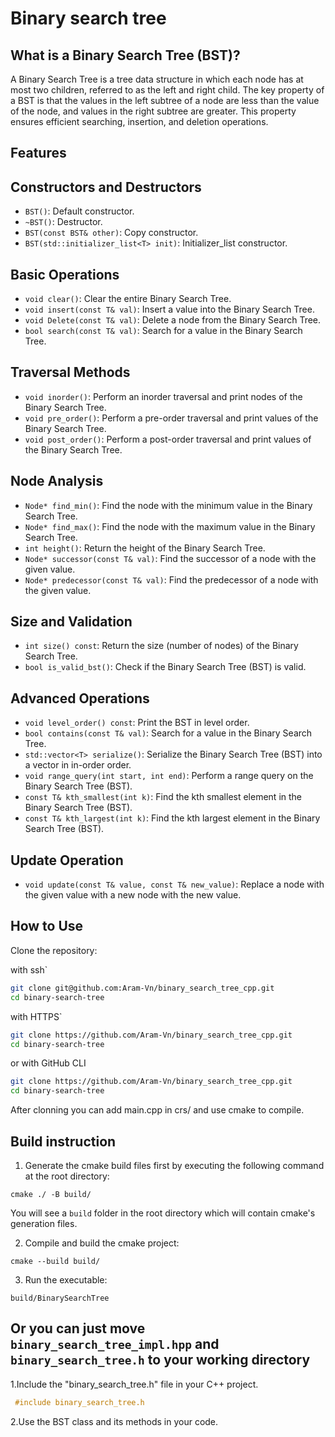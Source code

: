 # Binary search tree

## What is a Binary Search Tree (BST)?
A Binary Search Tree is a tree data structure in which each node has at most two children, referred to as the left and right child. The key property of a BST is that the values in the left subtree of a node are less than the value of the node, and values in the right subtree are greater. This property ensures efficient searching, insertion, and deletion operations.

## Features
## Constructors and Destructors

- `BST()`: Default constructor.
- `~BST()`: Destructor.
- `BST(const BST& other)`: Copy constructor.
- `BST(std::initializer_list<T> init)`: Initializer_list constructor.

## Basic Operations

- `void clear()`: Clear the entire Binary Search Tree.
- `void insert(const T& val)`: Insert a value into the Binary Search Tree.
- `void Delete(const T& val)`: Delete a node from the Binary Search Tree.
- `bool search(const T& val)`: Search for a value in the Binary Search Tree.

## Traversal Methods

- `void inorder()`: Perform an inorder traversal and print nodes of the Binary Search Tree.
- `void pre_order()`: Perform a pre-order traversal and print values of the Binary Search Tree.
- `void post_order()`: Perform a post-order traversal and print values of the Binary Search Tree.

## Node Analysis

- `Node* find_min()`: Find the node with the minimum value in the Binary Search Tree.
- `Node* find_max()`: Find the node with the maximum value in the Binary Search Tree.
- `int height()`: Return the height of the Binary Search Tree.
- `Node* successor(const T& val)`: Find the successor of a node with the given value.
- `Node* predecessor(const T& val)`: Find the predecessor of a node with the given value.

## Size and Validation

- `int size() const`: Return the size (number of nodes) of the Binary Search Tree.
- `bool is_valid_bst()`: Check if the Binary Search Tree (BST) is valid.

## Advanced Operations

- `void level_order() const`: Print the BST in level order.
- `bool contains(const T& val)`: Search for a value in the Binary Search Tree.
- `std::vector<T> serialize()`: Serialize the Binary Search Tree (BST) into a vector in in-order order.
- `void range_query(int start, int end)`: Perform a range query on the Binary Search Tree (BST).
- `const T& kth_smallest(int k)`: Find the kth smallest element in the Binary Search Tree (BST).
- `const T& kth_largest(int k)`: Find the kth largest element in the Binary Search Tree (BST).

## Update Operation

- `void update(const T& value, const T& new_value)`: Replace a node with the given value with a new node with the new value.

## How to Use
Clone the repository:

with ssh`
   ```bash
   git clone git@github.com:Aram-Vn/binary_search_tree_cpp.git
   cd binary-search-tree
   ```
with HTTPS`       
   ```bash
   git clone https://github.com/Aram-Vn/binary_search_tree_cpp.git
   cd binary-search-tree
   ```
or with GitHub CLI
   ```bash
   git clone https://github.com/Aram-Vn/binary_search_tree_cpp.git
   cd binary-search-tree
   ```

After clonning you can add main.cpp in crs/ and use cmake to compile.

## Build instruction
1. Generate the cmake build files first by executing the following command at the root directory:
```
cmake ./ -B build/
```
You will see a `build` folder in the root directory which will contain cmake's generation files.

2. Compile and build the cmake project:
```
cmake --build build/
```

3. Run the executable:
```
build/BinarySearchTree
```

## Or you can just move `binary_search_tree_impl.hpp` and `binary_search_tree.h` to your working directory 

1.Include the "binary_search_tree.h" file in your C++ project.
   ```cpp
    #include binary_search_tree.h
   ```
2.Use the BST class and its methods in your code.
